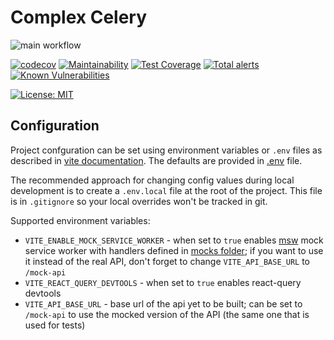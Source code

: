 # Complex Celery

![main workflow](https://github.com/Michael2Gray/complex-celery/actions/workflows/main.yml/badge.svg)

[![codecov](https://codecov.io/gh/Michael2Gray/complex-celery/branch/master/graph/badge.svg?token=LQJGGFQQX3)](https://codecov.io/gh/Michael2Gray/complex-celery)
[![Maintainability](https://api.codeclimate.com/v1/badges/07e9bdd66a91b1fe08ca/maintainability)](https://codeclimate.com/github/Michael2Gray/complex-celery/maintainability) [![Test Coverage](https://api.codeclimate.com/v1/badges/07e9bdd66a91b1fe08ca/test_coverage)](https://codeclimate.com/github/Michael2Gray/complex-celery/test_coverage)
[![Total alerts](https://img.shields.io/lgtm/alerts/g/Michael2Gray/complex-celery.svg?logo=lgtm&logoWidth=18)](https://lgtm.com/projects/g/Michael2Gray/complex-celery/alerts/)
[![Known Vulnerabilities](https://snyk.io/test/github/Michael2Gray/complex-celery/badge.svg)](https://snyk.io/test/github/Michael2Gray/complex-celery)

[![License: MIT](https://img.shields.io/badge/License-MIT-yellow.svg)](https://opensource.org/licenses/MIT)

## Configuration

Project confguration can be set using environment variables or `.env` files as described in [vite documentation](https://vitejs.dev/guide/env-and-mode.html#env-files). The defaults are provided in [.env](./.env) file.

The recommended approach for changing config values during local development is to create a `.env.local` file at the root of the project. This file is in `.gitignore` so your local overrides won't be tracked in git.

Supported environment variables:

- `VITE_ENABLE_MOCK_SERVICE_WORKER` - when set to `true` enables [msw](https://mswjs.io/) mock service worker with handlers defined in [mocks folder](./src/mocks); if you want to use it instead of the real API, don't forget to change `VITE_API_BASE_URL` to `/mock-api`
- `VITE_REACT_QUERY_DEVTOOLS` - when set to `true` enables react-query devtools
- `VITE_API_BASE_URL` - base url of the api yet to be built; can be set to `/mock-api` to use the mocked version of the API (the same one that is used for tests)
